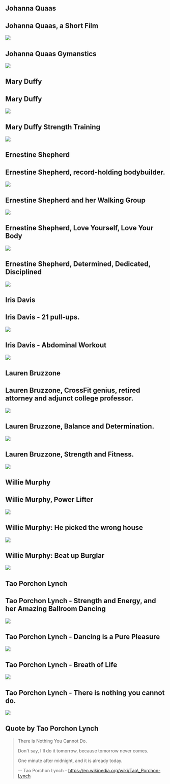 Johanna Quaas
-------------

Johanna Quaas, a Short Film
---------------------------

[![]( /image/yid-0JWePnHeniM.jpg)](https://www.youtube.com/watch?v=0JWePnHeniM)

Johanna Quaas Gymanstics
------------------------

[![]( /image/yid-o625rylh3bY.jpg)](https://www.youtube.com/watch?v=o625rylh3bY)

Mary Duffy
----------

Mary Duffy
----------

[![]( /image/yid-A8_ApkdygvU.jpg)](https://www.youtube.com/watch?v=A8_ApkdygvU)

Mary Duffy Strength Training
----------------------------

[![]( /image/yid-3h1P58BIa2s.jpg)](https://www.youtube.com/watch?v=3h1P58BIa2s)

Ernestine Shepherd
------------------

Ernestine Shepherd, record-holding bodybuilder.
-----------------------------------------------

[![]( /image/yid-hpBo2dl3PBc.jpg)](https://www.youtube.com/watch?v=hpBo2dl3PBc)

Ernestine Shepherd and her Walking Group
----------------------------------------

[![]( /image/yid-NbZLdLfBQuk.jpg)](https://www.youtube.com/watch?v=NbZLdLfBQuk)

Ernestine Shepherd, Love Yourself, Love Your Body
-------------------------------------------------

[![]( /image/yid-MyUG9lR0-cg.jpg)](https://www.youtube.com/watch?v=MyUG9lR0-cg)

Ernestine Shepherd, Determined, Dedicated, Disciplined
------------------------------------------------------

[![]( /image/yid-kSpLieRQL-w.jpg)](https://www.youtube.com/watch?v=kSpLieRQL-w)

Iris Davis
----------

Iris Davis - 21 pull-ups.
-------------------------

[![]( /image/yid--WZ0EPe_Nok.jpg)](https://www.youtube.com/watch?v=-WZ0EPe_Nok)

Iris Davis - Abdominal Workout
------------------------------

[![]( /image/yid-oiaQygkQtgw.jpg)](https://www.youtube.com/watch?v=oiaQygkQtgw)

Lauren Bruzzone
---------------

Lauren Bruzzone, CrossFit genius, retired attorney and adjunct college professor.
---------------------------------------------------------------------------------

[![]( /image/yid-TAcyA3OQ1v8.jpg)](https://www.youtube.com/watch?v=TAcyA3OQ1v8)

Lauren Bruzzone, Balance and Determination.
-------------------------------------------

[![]( /image/yid-WQukIAVo000.jpg)](https://www.youtube.com/watch?v=WQukIAVo000)

Lauren Bruzzone, Strength and Fitness.
--------------------------------------

[![]( /image/yid-tI98MLR-4U4.jpg)](https://www.youtube.com/watch?v=tI98MLR-4U4)

Willie Murphy
-------------

Willie Murphy, Power Lifter
---------------------------

[![]( /image/yid-0zjhSlJN-Qw.jpg)](https://www.youtube.com/watch?v=0zjhSlJN-Qw)

Willie Murphy: He picked the wrong house
----------------------------------------

[![]( /image/yid-gYLaobn-YVM.jpg)](https://www.youtube.com/watch?v=gYLaobn-YVM)

Willie Murphy: Beat up Burglar
------------------------------

[![]( /image/yid-odJRDx3tA0w.jpg)](https://www.youtube.com/watch?v=odJRDx3tA0w)

Tao Porchon Lynch
-----------------

Tao Porchon Lynch - Strength and Energy, and her Amazing Ballroom Dancing
-------------------------------------------------------------------------

[![]( /image/yid-u76yQEdflVM.jpg)](https://www.youtube.com/watch?v=u76yQEdflVM)

Tao Porchon Lynch - Dancing is a Pure Pleasure
----------------------------------------------

[![]( /image/yid-CdXp15Lbx1c.jpg)](https://www.youtube.com/watch?v=CdXp15Lbx1c)

Tao Porchon Lynch - Breath of Life
----------------------------------

[![]( /image/yid-RAqv1KMNUUU.jpg)](https://www.youtube.com/watch?v=RAqv1KMNUUU)

Tao Porchon Lynch - There is nothing you cannot do.
---------------------------------------------------

[![]( /image/yid-oTmaTD5H0iM.jpg)](https://www.youtube.com/watch?v=oTmaTD5H0iM)

Quote by Tao Porchon Lynch
--------------------------

> There is Nothing You Cannot Do.
> 
> Don't say, I'll do it tomorrow, because tomorrow never comes.
> 
> One minute after midnight, and it is already today.
> 
> \-- Tao Porchon Lynch - https://en.wikipedia.org/wiki/Tao\_Porchon-Lynch